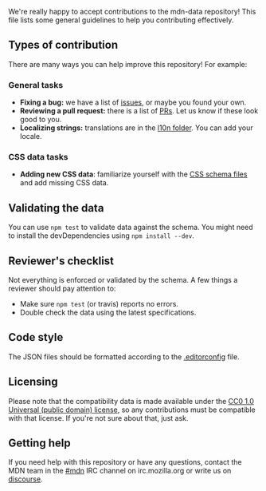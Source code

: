 We're really happy to accept contributions to the mdn-data repository!
This file lists some general guidelines to help you contributing effectively.

## Types of contribution

There are many ways you can help improve this repository! For example:

### General tasks
* **Fixing a bug:** we have a list of [issues](https://github.com/mdn/data/issues),
or maybe you found your own.
* **Reviewing a pull request:** there is a list of [PRs](https://github.com/mdn/data/pulls).
Let us know if these look good to you.
* **Localizing strings:** translations are in the [l10n folder](https://github.com/mdn/data/blob/master/l10n). You can add your locale.

### CSS data tasks
* **Adding new CSS data**: familiarize yourself with the [CSS schema files](https://github.com/mdn/data/blob/master/css/readme.md) and add missing CSS data.


## Validating the data
You can use `npm test` to validate data against the schema. You might need to install the devDependencies using `npm install --dev`.

## Reviewer's checklist
Not everything is enforced or validated by the schema. A few things a reviewer should pay attention to:

* Make sure `npm test` (or travis) reports no errors.
* Double check the data using the latest specifications.


## Code style

The JSON files should be formatted according to the [.editorconfig](https://github.com/mdn/data/blob/master/.editorconfig) file.

## Licensing

Please note that the compatibility data is made available under the
[CC0 1.0 Universal (public domain) license](https://github.com/mdn/data/blob/master/LICENSE),
so any contributions must be compatible with that license. If you're not sure about that, just ask.

## Getting help

If you need help with this repository or have any questions, contact the MDN team
in the [#mdn](irc://irc.mozilla.org/mdn) IRC channel on irc.mozilla.org or write us on [discourse](https://discourse.mozilla-community.org/c/mdn).
